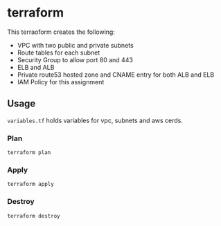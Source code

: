 # terraform


This terraoform creates the following:
* VPC with two public and private subnets
* Route tables for each subnet
* Security Group to allow port 80 and 443
* ELB and ALB
* Private route53 hosted zone and CNAME entry for both ALB and ELB
* IAM Policy for this assignment


## Usage

`variables.tf` holds variables for vpc, subnets and aws cerds.

### Plan

```
terraform plan
```

### Apply

```
terraform apply 
```

### Destroy

```
terraform destroy 
```

